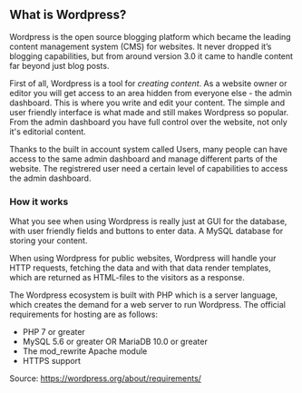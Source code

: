 ## What is Wordpress?

Wordpress is the open source blogging platform which became the leading content management system (CMS) for websites. It never dropped it’s blogging capabilities, but from around version 3.0 it came to handle content far beyond just blog posts.

First of all, Wordpress is a tool for *creating content*. As a website owner or editor you will get access to an area hidden from everyone else - the admin dashboard. This is where you write and edit your content. The simple and user friendly interface is what made and still makes Wordpress so popular. From the admin dashboard you have full control over the website, not only it's editorial content.

Thanks to the built in account system called Users, many people can have access to the same admin dashboard and manage different parts of the website. The registrered user need a certain level of capabilities to access the admin dashboard.

### How it works
What you see when using Wordpress is really just at GUI for the database, with user friendly fields and buttons to enter data. A MySQL database for storing your content.

When using Wordpress for public websites, Wordpress will handle your HTTP requests, fetching the data and with that data render templates, which are returned as HTML-files to the visitors as a response.

The Wordpress ecosystem is built with PHP which is a server language, which creates the demand for a web server to run Wordpress. The official requirements for hosting are as follows:

- PHP 7 or greater
- MySQL 5.6 or greater OR MariaDB 10.0 or greater
- The mod_rewrite Apache module
- HTTPS support

Source: https://wordpress.org/about/requirements/
